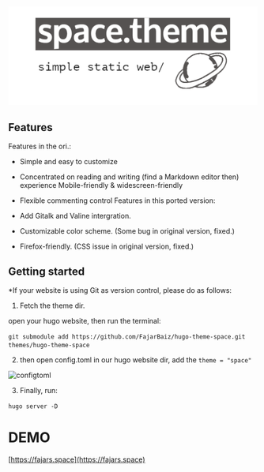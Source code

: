 ![artboard1](static/assets/img/artboard1.png)

## Features
Features in the ori.:

* Simple and easy to customize
* Concentrated on reading and writing (find a Markdown editor then) experience
Mobile-friendly & widescreen-friendly
* Flexible commenting control
Features in this ported version:

* Add Gitalk and Valine intergration.
* Customizable color scheme. (Some bug in original version, fixed.)
* Firefox-friendly. (CSS issue in original version, fixed.)

## Getting started
*If your website is using Git as version control, please do as follows:

1. Fetch the theme dir.

open your hugo website, then run the terminal:

``git submodule add https://github.com/FajarBaiz/hugo-theme-space.git themes/hugo-theme-space``

2. then open config.toml in our hugo website dir, add the ``theme = "space"``

![configtoml](assets/img/config.png)

3. Finally, run:

``hugo server -D``

# DEMO
[https://fajars.space](https://fajars.space)
